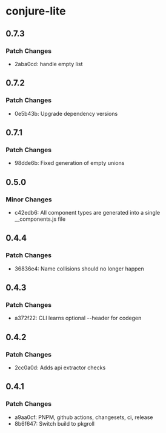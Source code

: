 # conjure-lite

## 0.7.3

### Patch Changes

- 2aba0cd: handle empty list

## 0.7.2

### Patch Changes

- 0e5b43b: Upgrade dependency versions

## 0.7.1

### Patch Changes

- 98dde6b: Fixed generation of empty unions

## 0.5.0

### Minor Changes

- c42edb6: All component types are generated into a single \_\_components.js file

## 0.4.4

### Patch Changes

- 36836e4: Name collisions should no longer happen

## 0.4.3

### Patch Changes

- a372f22: CLI learns optional --header for codegen

## 0.4.2

### Patch Changes

- 2cc0a0d: Adds api extractor checks

## 0.4.1

### Patch Changes

- a9aa0cf: PNPM, github actions, changesets, ci, release
- 8b6f647: Switch build to pkgroll
